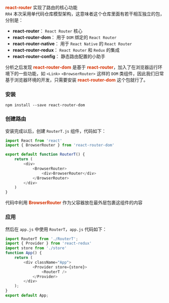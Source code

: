 **<font color="#d63200">react-router</font>** 实现了路由的核心功能  
```RR4``` 本次采用单代码仓库模型架构，这意味者这个仓库里面有若干相互独立的包，分别是：

- **react-router**： ```React Router``` 核心
- **react-router-dom**： 用于 ```DOM``` 绑定的 ```React Router```
- **react-router-native**： 用于 ```React Native``` 的 ```React Router```
- **react-router-redux**： ```React Router``` 和 ```Redux``` 的集成
- **react-router-config**： 静态路由配置的小助手

分析之后发现 **<font color="#d63200">react-router-dom</font>** 是基于 **<font color="#d63200">react-router</font>**，加入了在浏览器运行环境下的一些功能，如 ```<Link>``` ```<BrowserRouter>``` 这样的 ```DOM``` 类组件，因此我们日常基于浏览器环境的开发，只需要安装 **<font color="#d63200">react-router-dom</font>** 这个包就行了。  

### 安装

```shell
npm install --save react-router-dom
```

### 创建路由

安装完成以后，创建 ```RouterT.js``` 组件，代码如下：

```js
import React from 'react'
import { BrowserRouter } from 'react-router-dom'

export default function RouterT() {
    return (
        <div>
            <BrowserRouter>
                <div>BrowserRouter</div>
            </BrowserRouter>
        </div>
    )
}
```

代码中利用 **<font color="#d63200">BrowserRouter</font>** 作为父容器放在最外层包裹这组件的内容

### 应用

然后在 ```app.js``` 中使用 ```RouterT```，```app.js``` 代码如下：

```js
import RouterT from './RouterT';
import { Provider } from 'react-redux'
import store from './store'
function App() {
    return (
        <div className="App">
            <Provider store={store}>
                <RouterT />
            </Provider>
        </div>
    );
}
export default App;
```
